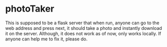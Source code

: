 # photoTaker
This is supposed to be a flask server that when run, anyone can go to the web address and press next, it should take a photo and instantly download it on the server. Although, it does not work as of now, only works locally. If anyone can help me to fix it, please do.
